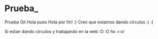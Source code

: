 # Prueba_
Prueba Git
Hola pues
Hola por fin! :)
Creo que estamos dando circulos :)
:( 

Si estan dando circulos y trabajando en la web
:O :O 
ño >:v/